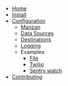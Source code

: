 <!-- docs/_sidebar.md -->
* [Home](/)
* [Install](install.md)
* [Configuration](config/index.md)
   * [Manzan](config/app.md)
   * [Data Sources](config/data.md)
   * [Destinations](config/dests.md)
   * [Logging](config/logging.md)
   * Examples
      * [File](config/examples/file.md)
      * [Twilio](config/examples/twilio.md)
      * [Sentry watch](config/examples/sentry.md)
* [Contributing](contributing.md)